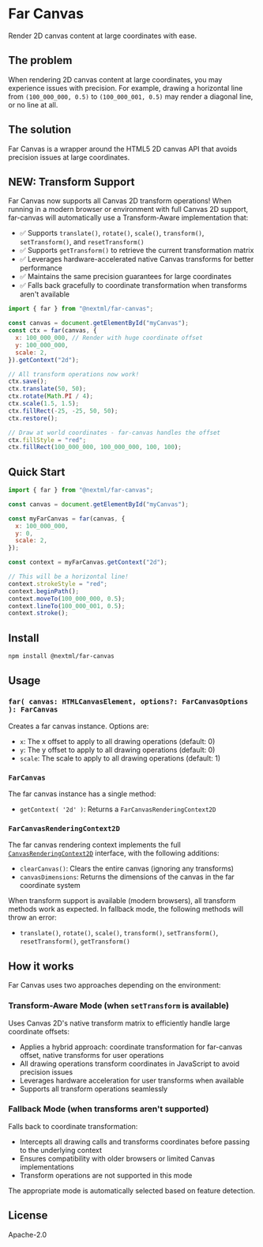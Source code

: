 # Far Canvas

Render 2D canvas content at large coordinates with ease.

## The problem

When rendering 2D canvas content at large coordinates, you may experience issues with precision. For example, drawing a horizontal line from `(100_000_000, 0.5)` to `(100_000_001, 0.5)` may render a diagonal line, or no line at all.

## The solution

Far Canvas is a wrapper around the HTML5 2D canvas API that avoids precision issues at large coordinates.

## NEW: Transform Support

Far Canvas now supports all Canvas 2D transform operations! When running in a modern browser or environment with full Canvas 2D support, far-canvas will automatically use a Transform-Aware implementation that:

- ✅ Supports `translate()`, `rotate()`, `scale()`, `transform()`, `setTransform()`, and `resetTransform()`
- ✅ Supports `getTransform()` to retrieve the current transformation matrix
- ✅ Leverages hardware-accelerated native Canvas transforms for better performance
- ✅ Maintains the same precision guarantees for large coordinates
- ✅ Falls back gracefully to coordinate transformation when transforms aren't available

```javascript
import { far } from "@nextml/far-canvas";

const canvas = document.getElementById("myCanvas");
const ctx = far(canvas, {
  x: 100_000_000, // Render with huge coordinate offset
  y: 100_000_000,
  scale: 2,
}).getContext("2d");

// All transform operations now work!
ctx.save();
ctx.translate(50, 50);
ctx.rotate(Math.PI / 4);
ctx.scale(1.5, 1.5);
ctx.fillRect(-25, -25, 50, 50);
ctx.restore();

// Draw at world coordinates - far-canvas handles the offset
ctx.fillStyle = "red";
ctx.fillRect(100_000_000, 100_000_000, 100, 100);
```

## Quick Start

```javascript
import { far } from "@nextml/far-canvas";

const canvas = document.getElementById("myCanvas");

const myFarCanvas = far(canvas, {
  x: 100_000_000,
  y: 0,
  scale: 2,
});

const context = myFarCanvas.getContext("2d");

// This will be a horizontal line!
context.strokeStyle = "red";
context.beginPath();
context.moveTo(100_000_000, 0.5);
context.lineTo(100_000_001, 0.5);
context.stroke();
```

## Install

`npm install @nextml/far-canvas`

## Usage

### `far( canvas: HTMLCanvasElement, options?: FarCanvasOptions ): FarCanvas`

Creates a far canvas instance. Options are:

- `x`: The x offset to apply to all drawing operations (default: 0)
- `y`: The y offset to apply to all drawing operations (default: 0)
- `scale`: The scale to apply to all drawing operations (default: 1)

### `FarCanvas`

The far canvas instance has a single method:

- `getContext( '2d' )`: Returns a `FarCanvasRenderingContext2D`

### `FarCanvasRenderingContext2D`

The far canvas rendering context implements the full [`CanvasRenderingContext2D`](https://developer.mozilla.org/en-US/docs/Web/API/CanvasRenderingContext2D) interface, with the following additions:

- `clearCanvas()`: Clears the entire canvas (ignoring any transforms)
- `canvasDimensions`: Returns the dimensions of the canvas in the far coordinate system

When transform support is available (modern browsers), all transform methods work as expected. In fallback mode, the following methods will throw an error:

- `translate()`, `rotate()`, `scale()`, `transform()`, `setTransform()`, `resetTransform()`, `getTransform()`

## How it works

Far Canvas uses two approaches depending on the environment:

### Transform-Aware Mode (when `setTransform` is available)

Uses Canvas 2D's native transform matrix to efficiently handle large coordinate offsets:

- Applies a hybrid approach: coordinate transformation for far-canvas offset, native transforms for user operations
- All drawing operations transform coordinates in JavaScript to avoid precision issues
- Leverages hardware acceleration for user transforms when available
- Supports all transform operations seamlessly

### Fallback Mode (when transforms aren't supported)

Falls back to coordinate transformation:

- Intercepts all drawing calls and transforms coordinates before passing to the underlying context
- Ensures compatibility with older browsers or limited Canvas implementations
- Transform operations are not supported in this mode

The appropriate mode is automatically selected based on feature detection.

## License

Apache-2.0
